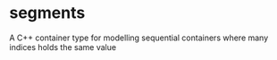 # segments
A C++ container type for modelling sequential containers where many indices holds the same value

